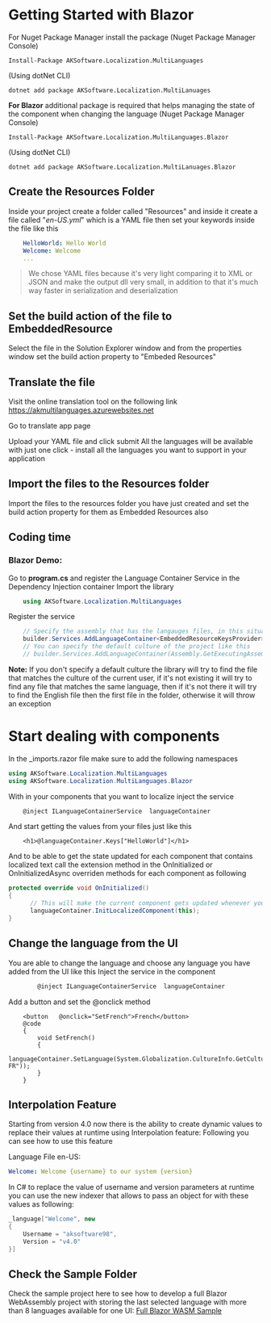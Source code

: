 


# Getting Started with Blazor

For Nuget Package Manager install the package 
(Nuget Package Manager Console)
``` PS
Install-Package AKSoftware.Localization.MultiLanguages 
```
(Using dotNet CLI)
``` CLI
dotnet add package AKSoftware.Localization.MultiLanuages
```
**For Blazor** additional package is required that helps managing the state of the component when changing the language 
(Nuget Package Manager Console)
``` PS
Install-Package AKSoftware.Localization.MultiLanguages.Blazor 
```
(Using dotNet CLI)
``` CLI
dotnet add package AKSoftware.Localization.MultiLanuages.Blazor
```
## Create the Resources Folder

Inside your project create a folder called "Resources"
and inside it create a file called "*en-US.yml*" which is a YAML file 
then set your keywords inside the file like this 
``` YAML
    HelloWorld: Hello World
    Welcome: Welcome
    ...
```
> We chose YAML files because it's very light comparing it to XML or JSON and make the output dll very small, in addition to that it's much way faster in serialization and deserialization 

## Set the build action of the file to EmbeddedResource

Select the file in the Solution Explorer window and from the properties window set the build action property to "Embeded Resources"

## Translate the file

Visit the online translation tool on the following link 
https://akmultilanguages.azurewebsites.net

Go to translate app page

Upload your YAML file and click submit
All the languages will be available with just one click - install all the languages you want to support in your application 

## Import the files to the Resources folder

Import the files to the resources folder you have just created and set the build action property for them as Embedded Resources also 

## Coding time
### Blazor Demo:

Go to **program.cs** and register the Language Container Service in the Dependency Injection container
Import the library 
``` C#
    using AKSoftware.Localization.MultiLanguages
```

Register the service  
``` C#
    // Specify the assembly that has the langauges files, in this situation it's the current assembly 
    builder.Services.AddLanguageContainer<EmbeddedResourceKeysProvider>(Assembly.GetExecutingAssembly());
	// You can specify the default culture of the project like this 
    // builder.Services.AddLanguageContainer(Assembly.GetExecutingAssembly(), CultureInfo.GetCultureInfo("fr-Fr"));
``` 
**Note:**
If you don't specify a default culture the library will try to find the file that matches the culture of the current user, if it's not existing it will try to find any file that matches the same language, then if it's not there it will try to find the English file then the first file in the folder, otherwise it will throw an exception 


# Start dealing with components 
In the _imports.razor file make sure to add the following namespaces
``` C#
using AKSoftware.Localization.MultiLanguages
using AKSoftware.Localization.MultiLanguages.Blazor
```
With in your components that you want to localize inject the service 
``` C#
    @inject ILanguageContainerService  languageContainer
```
And start getting the values from your files just like this 
``` Razor
    <h1>@languageContainer.Keys["HelloWorld"]</h1>
```

And to be able to get the state updated for each component that contains localized text call the extension method in the OnInitialized or OnInitializedAsync overriden methods for each component as following 
``` C#
protected override void OnInitialized()
{
      // This will make the current component gets updated whenever you change the language of the application 
      languageContainer.InitLocalizedComponent(this);
}
```

## Change the language from the UI

You are able to change the language and choose any language you have added from the UI like this 
Inject the service in the component 
``` C#
        @inject ILanguageContainerService  languageContainer
```
Add a button and set the @onclick method
``` Razor
    <button   @onclick="SetFrench">French</button>
    @code
    {
	    void SetFrench()
	    {
		    languageContainer.SetLanguage(System.Globalization.CultureInfo.GetCultureInfo("fr-FR"));
	    }
    }
```

## Interpolation Feature 
Starting from version 4.0 now there is the ability to create dynamic values to replace their values at runtime using Interpolation feature:
Following you can see how to use this feature

Language File en-US:
```YAML
Welcome: Welcome {username} to our system {version}
```

In C# to replace the value of username and version parameters at runtime you can use the new indexer that allows to pass an object for with these values as following: 

```C#
_language["Welcome", new 
{
	Username = "aksoftware98",
	Version = "v4.0"
}]
```

## Check the Sample Folder
Check the sample project here to see how to develop a full Blazor WebAssembly project with storing the last selected language with more than 8 languages available for one UI:
[Full Blazor WASM Sample](https://github.com/aksoftware98/multilanguages/tree/master/src/BlazorAKLocalization)

<!--stackedit_data:
eyJoaXN0b3J5IjpbLTE5NjI5ODM5NjMsMTAyMDY4NDldfQ==
-->
